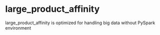 # large_product_affinity
large_product_affinity is optimized for handling big data without PySpark environment
